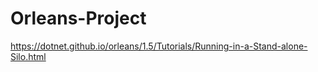 # Orleans-Project
https://dotnet.github.io/orleans/1.5/Tutorials/Running-in-a-Stand-alone-Silo.html
